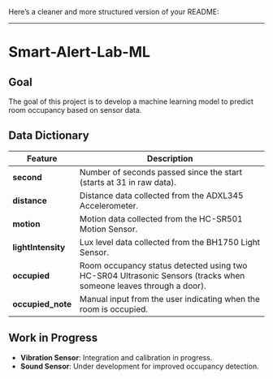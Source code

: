 Here’s a cleaner and more structured version of your README:  

---

# **Smart-Alert-Lab-ML**  

## **Goal**  
The goal of this project is to develop a machine learning model to predict room occupancy based on sensor data.  

## **Data Dictionary**  

| Feature          | Description |
|-----------------|-------------|
| **second**      | Number of seconds passed since the start (starts at 31 in raw data). |
| **distance**    | Distance data collected from the ADXL345 Accelerometer. |
| **motion**      | Motion data collected from the HC-SR501 Motion Sensor. |
| **lightIntensity** | Lux level data collected from the BH1750 Light Sensor. |
| **occupied**    | Room occupancy status detected using two HC-SR04 Ultrasonic Sensors (tracks when someone leaves through a door). |
| **occupied_note** | Manual input from the user indicating when the room is occupied. |

## **Work in Progress**  
- **Vibration Sensor**: Integration and calibration in progress.  
- **Sound Sensor**: Under development for improved occupancy detection.  
